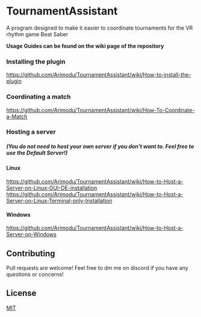 # TournamentAssistant
A program designed to make it easier to coordinate tournaments for the VR rhythm game Beat Saber

**Usage Guides can be found on the wiki page of the repository**

### Installing the plugin
https://github.com/Arimodu/TournamentAssistant/wiki/How-to-install-the-plugin

### Coordinating a match
https://github.com/Arimodu/TournamentAssistant/wiki/How-To-Coordinate-a-Match

### Hosting a server
##### (You do not need to host your own server if you don't want to. Feel free to use the Default Server!)

#### Linux
https://github.com/Arimodu/TournamentAssistant/wiki/How-to-Host-a-Server-on-Linux-GUI-DE-installation
https://github.com/Arimodu/TournamentAssistant/wiki/How-to-Host-a-Server-on-Linux-Terminal-only-Installation

#### Windows
https://github.com/Arimodu/TournamentAssistant/wiki/How-to-Host-a-Server-on-Windows

## Contributing
Pull requests are welcome! Feel free to dm me on discord if you have any questions or concerns!

## License
[MIT](https://choosealicense.com/licenses/mit/)
